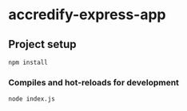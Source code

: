 # accredify-express-app

## Project setup
```
npm install
```

### Compiles and hot-reloads for development
```
node index.js
```
